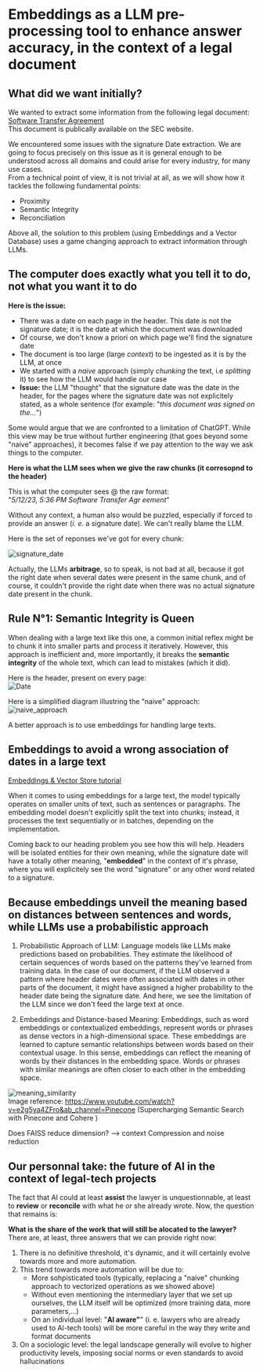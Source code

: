 # Embeddings as a LLM pre-processing tool to enhance answer accuracy, in the context of a legal document  


   
     
## What did we want initially?

We wanted to extract some information from the following legal document: [Software Transfer Agreement](https://github.com/alexnesov/LLMs-and-Agents/blob/main/Use%20Case/Texts/Software%20Transfer%20Agreement.pdf)  
This document is publically available on the SEC website.

We encountered some issues with the signature Date extraction. We are going to focus precisely on this issue as it is general enough to be understood across all domains and could arise for every industry, for many use cases.   
From a technical point of view, it is not trivial at all, as we will show how it tackles the following fundamental points:

- Proximity
- Semantic Integrity
- Reconciliation

Above all, the solution to this problem (using Embeddings and a Vector Database) uses a game changing approach to extract information through LLMs.

## The computer does exactly what you tell it to do, not what you want it to do

**Here is the issue:** 

- There was a date on each page in the header. This date is not the signature date; it is the date at which the document was downloaded
- Of course, we don't know a priori on which page we'll find the signature date
- The document is too large (large *context*) to be ingested as it is by the LLM, at once
- We started with a *naive* approach (simply *chunking* the text, i.e *splitting* it) to see how the LLM would handle our case
- **Issue:** the LLM "thought" that the signature date was the date in the header, for the pages where the signature date was not explicitely stated, as a whole sentence (for example: "*this document was signed on the...*")

Some would argue that we are confronted to a limitation of ChatGPT. While this view may be true without further engineering (that goes beyond some "naive" approaches), it becomes false if we pay attention to the way we ask things to the computer.

**Here is what the LLM sees when we give the raw chunks (it corresopnd to the header)**

This is what the computer sees @ the raw format:  
"*5/12/23, 5:36 PM Software Transfer Agr eement*" 

Without any context, a human also would be puzzled, especially if forced to provide an answer (*i. e.* a signature date). We can't really blame the LLM.

Here is the set of reponses we've got for every chunk:

![signature_date](https://raw.githubusercontent.com/alexnesov/LLMs-and-Agents/main/Use%20Case/Diagrams%20%26%20IMGs/sig_date.png)   

Actually, the LLMs **arbitrage**, so to speak, is not bad at all, because it got the right date when several dates were present in the same chunk, and of course, it couldn't provide the right date when there was no actual signature date present in the chunk.


## Rule N°1: Semantic Integrity is Queen

When dealing with a large text like this one, a common initial reflex might be to chunk it into smaller parts and process it iteratively. However, this approach is inefficient and, more importantly, it breaks the **semantic integrity** of the whole text, which can lead to mistakes (which it did).

Here is the header, present on every page:    
![Date](https://raw.githubusercontent.com/alexnesov/LLMs-and-Agents/main/Use%20Case/Diagrams%20%26%20IMGs/date.png)


Here is a simplified diagram illustring the "naive" approach:
![naive_approach](https://raw.githubusercontent.com/alexnesov/LLMs-and-Agents/main/Use%20Case/Diagrams%20%26%20IMGs/chunk.png)    


A better approach is to use embeddings for handling large texts.

## Embeddings to avoid a wrong association of dates in a large text

[Embeddings & Vector Store tutorial](https://towardsdatascience.com/all-you-need-to-know-to-build-your-first-llm-app-eb982c78ffac)


When it comes to using embeddings for a large text, the model typically operates on smaller units of text, such as sentences or paragraphs. The embedding model doesn't explicitly split the text into chunks; instead, it processes the text sequentially or in batches, depending on the implementation.

Coming back to our heading problem you see how this will help. Headers will be isolated entities for their own meaning, while the signature date will have a totally other meaning, "**embedded**" in the context of it's phrase, where you will explicitely see the word "signature" or any other word related to a signature.

## Because embeddings unveil the meaning based on distances between sentences and words, while LLMs use a probabilistic approach

1. Probabilistic Approach of LLM: Language models like LLMs make predictions based on probabilities. They estimate the likelihood of certain sequences of words based on the patterns they've learned from training data. In the case of our document, if the LLM observed a pattern where header dates were often associated with dates in other parts of the document, it might have assigned a higher probability to the header date being the signature date. And here, we see the limitation of the LLM since we don't feed the large text at once.

2. Embeddings and Distance-based Meaning: Embeddings, such as word embeddings or contextualized embeddings, represent words or phrases as dense vectors in a high-dimensional space. These embeddings are learned to capture semantic relationships between words based on their contextual usage. In this sense, embeddings can reflect the meaning of words by their distances in the embedding space. Words or phrases with similar meanings are often closer to each other in the embedding space.



![meaning_similarity](https://raw.githubusercontent.com/alexnesov/LLMs-and-Agents/main/Vector-based%20Information%20Retrieval%20System/meaning_similarity.png)    
Image reference: https://www.youtube.com/watch?v=e2g5ya4ZFro&ab_channel=Pinecone (Supercharging Semantic Search with Pinecone and Cohere
)



Does FAISS reduce dimension? --> context 
Compression and noise reduction


## Our personnal take: the future of AI in the context of legal-tech projects


The fact that AI could at least **assist** the lawyer is unquestionnable, at least to **review** or **reconcile** with what he or she already wrote. 
Now, the question that remains is:  

**What is the share of the work that will still be alocated to the lawyer?**  
There are, at least, three answers that we can provide right now:
1. There is no definitive threshold, it's dynamic, and it will certainly evolve towards more and more automation.
2. This trend towards more automation will be due to:
    - More sohpisticated tools (typically, replacing a "naive" chunking approach to vectorized operations as we showed above)
    - Without even mentioning the intermediary layer that we set up ourselves, the LLM itself will be optimized (more training data, more parameters,...)
    - On an individual level: "**AI aware"**" (i. e. lawyers who are already used to AI-tech tools) will be more careful in the way they write and format documents
3. On a sociologic level: the legal landscape generally will evolve to higher productivity levels, imposing social norms or even standards to avoid hallucinations
